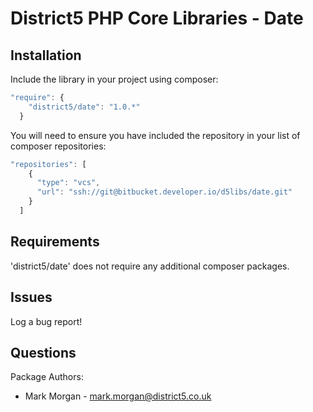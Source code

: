 # District5 PHP Core Libraries - Date

## Installation
Include the library in your project using composer:

```javascript
"require": {
    "district5/date": "1.0.*"
  }
```


You will need to ensure you have included the repository in your list of composer repositories:

```javascript
"repositories": [
    {
      "type": "vcs",
      "url": "ssh://git@bitbucket.developer.io/d5libs/date.git"
    }
  ]
```


## Requirements
'district5/date' does not require any additional composer packages.


## Issues
Log a bug report!

## Questions
Package Authors:

* Mark Morgan - mark.morgan@district5.co.uk

